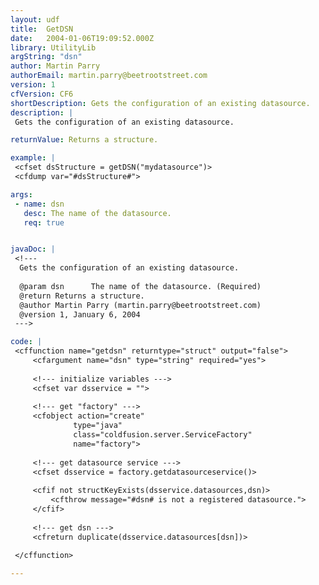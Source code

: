 ```yaml
---
layout: udf
title:  GetDSN
date:   2004-01-06T19:09:52.000Z
library: UtilityLib
argString: "dsn"
author: Martin Parry
authorEmail: martin.parry@beetrootstreet.com
version: 1
cfVersion: CF6
shortDescription: Gets the configuration of an existing datasource.
description: |
 Gets the configuration of an existing datasource.

returnValue: Returns a structure.

example: |
 <cfset dsStructure = getDSN("mydatasource")>
 <cfdump var="#dsStructure#">

args:
 - name: dsn
   desc: The name of the datasource.
   req: true


javaDoc: |
 <!---
  Gets the configuration of an existing datasource.
  
  @param dsn      The name of the datasource. (Required)
  @return Returns a structure. 
  @author Martin Parry (martin.parry@beetrootstreet.com) 
  @version 1, January 6, 2004 
 --->

code: |
 <cffunction name="getdsn" returntype="struct" output="false">
     <cfargument name="dsn" type="string" required="yes">
 
     <!--- initialize variables --->
     <cfset var dsservice = "">
 
     <!--- get "factory" --->
     <cfobject action="create"
              type="java"
              class="coldfusion.server.ServiceFactory"
              name="factory">
 
     <!--- get datasource service --->
     <cfset dsservice = factory.getdatasourceservice()>
 
     <cfif not structKeyExists(dsservice.datasources,dsn)>
         <cfthrow message="#dsn# is not a registered datasource.">
     </cfif>
     
     <!--- get dsn --->
     <cfreturn duplicate(dsservice.datasources[dsn])>
 
 </cffunction>

---
```



